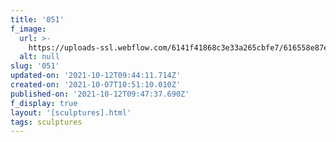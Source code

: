```yaml
---
title: '051'
f_image:
  url: >-
    https://uploads-ssl.webflow.com/6141f41868c3e33a265cbfe7/616558e87e24d2f6d648c4fc_051.jpg
  alt: null
slug: '051'
updated-on: '2021-10-12T09:44:11.714Z'
created-on: '2021-10-07T10:51:10.010Z'
published-on: '2021-10-12T09:47:37.690Z'
f_display: true
layout: '[sculptures].html'
tags: sculptures
---
```



